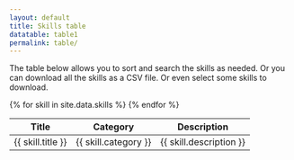 ```yaml
---
layout: default
title: Skills table
datatable: table1
permalink: table/
---
```

The table below allows you to sort and search the skills as needed. Or you can download all the skills as a CSV file. Or even select some skills to download.

<table id="{{ page.datatable }}" class="stripe">
<thead>
  <th>Title</th>
  <th>Category</th>
  <th>Description</th>
</thead>
{% for skill in site.data.skills %}
  <tr>
  <td>{{ skill.title }}</td>
  <td>{{ skill.category }}</td>
  <td>{{ skill.description }}</td>
  </tr>
{% endfor %}
</table>
